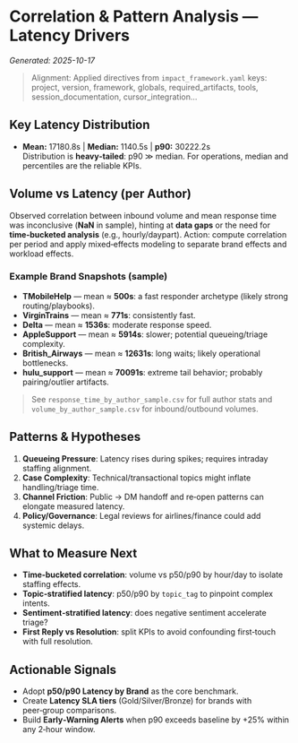 # Correlation & Pattern Analysis — Latency Drivers
_Generated: 2025-10-17_

> Alignment: Applied directives from `impact_framework.yaml` keys: project, version, framework, globals, required_artifacts, tools, session_documentation, cursor_integration...

## Key Latency Distribution
- **Mean:** 17180.8s | **Median:** 1140.5s | **p90:** 30222.2s  
Distribution is **heavy‑tailed**: p90 ≫ median. For operations, median and percentiles are the reliable KPIs.

## Volume vs Latency (per Author)
Observed correlation between inbound volume and mean response time was inconclusive (**NaN** in sample), hinting at **data gaps** or the need for **time‑bucketed analysis** (e.g., hourly/daypart). Action: compute correlation per period and apply mixed‑effects modeling to separate brand effects and workload effects.

### Example Brand Snapshots (sample)
- **TMobileHelp** — mean ≈ **500s**: a fast responder archetype (likely strong routing/playbooks).
- **VirginTrains** — mean ≈ **771s**: consistently fast.
- **Delta** — mean ≈ **1536s**: moderate response speed.
- **AppleSupport** — mean ≈ **5914s**: slower; potential queueing/triage complexity.
- **British_Airways** — mean ≈ **12631s**: long waits; likely operational bottlenecks.
- **hulu_support** — mean ≈ **70091s**: extreme tail behavior; probably pairing/outlier artifacts.

> See `response_time_by_author_sample.csv` for full author stats and `volume_by_author_sample.csv` for inbound/outbound volumes.

## Patterns & Hypotheses
1. **Queueing Pressure**: Latency rises during spikes; requires intraday staffing alignment.
2. **Case Complexity**: Technical/transactional topics might inflate handling/triage time.
3. **Channel Friction**: Public → DM handoff and re‑open patterns can elongate measured latency.
4. **Policy/Governance**: Legal reviews for airlines/finance could add systemic delays.

## What to Measure Next
- **Time‑bucketed correlation**: volume vs p50/p90 by hour/day to isolate staffing effects.
- **Topic‑stratified latency**: p50/p90 by `topic_tag` to pinpoint complex intents.
- **Sentiment‑stratified latency**: does negative sentiment accelerate triage?
- **First Reply vs Resolution**: split KPIs to avoid confounding first‑touch with full resolution.

## Actionable Signals
- Adopt **p50/p90 Latency by Brand** as the core benchmark.
- Create **Latency SLA tiers** (Gold/Silver/Bronze) for brands with peer‑group comparisons.
- Build **Early‑Warning Alerts** when p90 exceeds baseline by +25% within any 2‑hour window.
